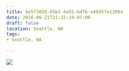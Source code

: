 ```yaml
---
title: be5f3058-65b1-4dd1-bdf6-e46857e12094
date: 2016-06-21T21:15:19-07:00
draft: false
location: Seattle, WA
tags:
- Seattle, WA

---
```



![](https://d17enza3bfujl8.cloudfront.net/20160620_01_25.jpg)

